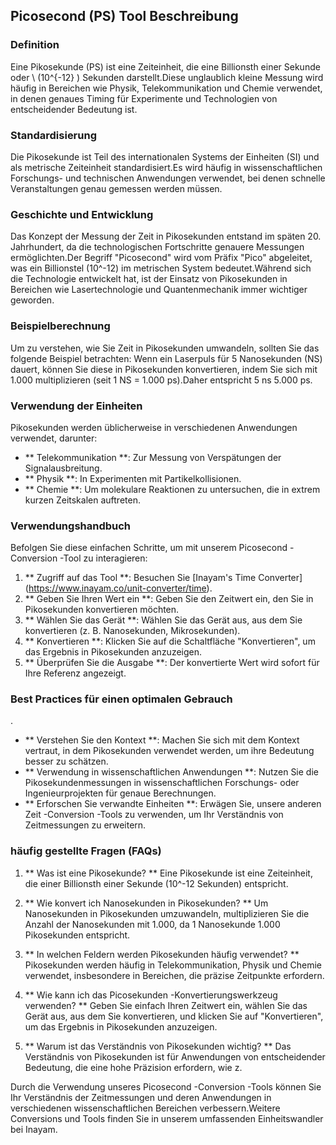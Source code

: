 ## Picosecond (PS) Tool Beschreibung

### Definition
Eine Pikosekunde (PS) ist eine Zeiteinheit, die eine Billionsth einer Sekunde oder \ (10^{-12} \) Sekunden darstellt.Diese unglaublich kleine Messung wird häufig in Bereichen wie Physik, Telekommunikation und Chemie verwendet, in denen genaues Timing für Experimente und Technologien von entscheidender Bedeutung ist.

### Standardisierung
Die Pikosekunde ist Teil des internationalen Systems der Einheiten (SI) und als metrische Zeiteinheit standardisiert.Es wird häufig in wissenschaftlichen Forschungs- und technischen Anwendungen verwendet, bei denen schnelle Veranstaltungen genau gemessen werden müssen.

### Geschichte und Entwicklung
Das Konzept der Messung der Zeit in Pikosekunden entstand im späten 20. Jahrhundert, da die technologischen Fortschritte genauere Messungen ermöglichten.Der Begriff "Picosecond" wird vom Präfix "Pico" abgeleitet, was ein Billionstel (10^-12) im metrischen System bedeutet.Während sich die Technologie entwickelt hat, ist der Einsatz von Pikosekunden in Bereichen wie Lasertechnologie und Quantenmechanik immer wichtiger geworden.

### Beispielberechnung
Um zu verstehen, wie Sie Zeit in Pikosekunden umwandeln, sollten Sie das folgende Beispiel betrachten:
Wenn ein Laserpuls für 5 Nanosekunden (NS) dauert, können Sie diese in Pikosekunden konvertieren, indem Sie sich mit 1.000 multiplizieren (seit 1 NS = 1.000 ps).Daher entspricht 5 ns 5.000 ps.

### Verwendung der Einheiten
Pikosekunden werden üblicherweise in verschiedenen Anwendungen verwendet, darunter:
- ** Telekommunikation **: Zur Messung von Verspätungen der Signalausbreitung.
- ** Physik **: In Experimenten mit Partikelkollisionen.
- ** Chemie **: Um molekulare Reaktionen zu untersuchen, die in extrem kurzen Zeitskalen auftreten.

### Verwendungshandbuch
Befolgen Sie diese einfachen Schritte, um mit unserem Picosecond -Conversion -Tool zu interagieren:
1. ** Zugriff auf das Tool **: Besuchen Sie [Inayam's Time Converter] (https://www.inayam.co/unit-converter/time).
2. ** Geben Sie Ihren Wert ein **: Geben Sie den Zeitwert ein, den Sie in Pikosekunden konvertieren möchten.
3. ** Wählen Sie das Gerät **: Wählen Sie das Gerät aus, aus dem Sie konvertieren (z. B. Nanosekunden, Mikrosekunden).
4. ** Konvertieren **: Klicken Sie auf die Schaltfläche "Konvertieren", um das Ergebnis in Pikosekunden anzuzeigen.
5. ** Überprüfen Sie die Ausgabe **: Der konvertierte Wert wird sofort für Ihre Referenz angezeigt.

### Best Practices für einen optimalen Gebrauch
.
- ** Verstehen Sie den Kontext **: Machen Sie sich mit dem Kontext vertraut, in dem Pikosekunden verwendet werden, um ihre Bedeutung besser zu schätzen.
- ** Verwendung in wissenschaftlichen Anwendungen **: Nutzen Sie die Pikosekundenmessungen in wissenschaftlichen Forschungs- oder Ingenieurprojekten für genaue Berechnungen.
- ** Erforschen Sie verwandte Einheiten **: Erwägen Sie, unsere anderen Zeit -Conversion -Tools zu verwenden, um Ihr Verständnis von Zeitmessungen zu erweitern.

### häufig gestellte Fragen (FAQs)

1. ** Was ist eine Pikosekunde? **
Eine Pikosekunde ist eine Zeiteinheit, die einer Billionsth einer Sekunde (10^-12 Sekunden) entspricht.

2. ** Wie konvert ich Nanosekunden in Pikosekunden? **
Um Nanosekunden in Pikosekunden umzuwandeln, multiplizieren Sie die Anzahl der Nanosekunden mit 1.000, da 1 Nanosekunde 1.000 Pikosekunden entspricht.

3. ** In welchen Feldern werden Pikosekunden häufig verwendet? **
Pikosekunden werden häufig in Telekommunikation, Physik und Chemie verwendet, insbesondere in Bereichen, die präzise Zeitpunkte erfordern.

4. ** Wie kann ich das Picosekunden -Konvertierungswerkzeug verwenden? **
Geben Sie einfach Ihren Zeitwert ein, wählen Sie das Gerät aus, aus dem Sie konvertieren, und klicken Sie auf "Konvertieren", um das Ergebnis in Pikosekunden anzuzeigen.

5. ** Warum ist das Verständnis von Pikosekunden wichtig? **
Das Verständnis von Pikosekunden ist für Anwendungen von entscheidender Bedeutung, die eine hohe Präzision erfordern, wie z.

Durch die Verwendung unseres Picosecond -Conversion -Tools können Sie Ihr Verständnis der Zeitmessungen und deren Anwendungen in verschiedenen wissenschaftlichen Bereichen verbessern.Weitere Conversions und Tools finden Sie in unserem umfassenden Einheitswandler bei Inayam.